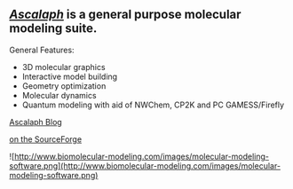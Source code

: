 ## _[Ascalaph](http://www.biomolecular-modeling.com/Products.html)_ is a general purpose molecular modeling suite. ##

General Features:
  * 3D molecular graphics
  * Interactive model building
  * Geometry optimization
  * Molecular dynamics
  * Quantum modeling with aid of NWChem, CP2K and PC GAMESS/Firefly

[Ascalaph Blog](http://agilemolecule.wordpress.com/)

[on the SourceForge](http://sourceforge.net/projects/asc-designer/)

![http://www.biomolecular-modeling.com/images/molecular-modeling-software.png](http://www.biomolecular-modeling.com/images/molecular-modeling-software.png)